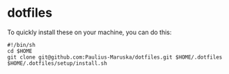 dotfiles
========

To quickly install these on your machine, you can do this:

    #!/bin/sh
    cd $HOME
    git clone git@github.com:Paulius-Maruska/dotfiles.git $HOME/.dotfiles
    $HOME/.dotfiles/setup/install.sh

